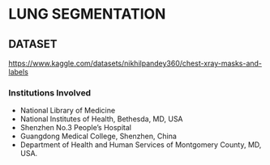 # LUNG SEGMENTATION

## DATASET
https://www.kaggle.com/datasets/nikhilpandey360/chest-xray-masks-and-labels

### Institutions Involved
- National Library of Medicine
- National Institutes of Health, Bethesda, MD, USA
- Shenzhen No.3 People’s Hospital
- Guangdong Medical College, Shenzhen, China
- Department of Health and Human Services of Montgomery County, MD, USA.
